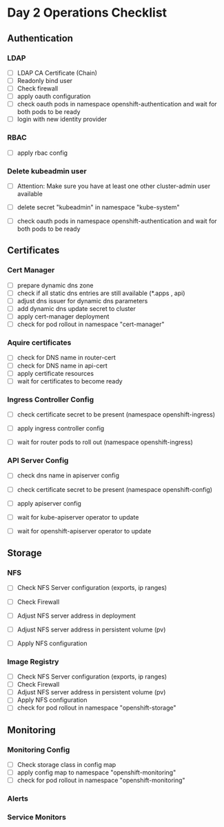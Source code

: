 # Day 2 Operations Checklist


## Authentication

### LDAP

- [ ] LDAP CA Certificate (Chain)
- [ ] Readonly bind user
- [ ] Check firewall
- [ ] apply oauth configuration
- [ ] check oauth pods in namespace openshift-authentication and wait for both pods to be ready
- [ ] login with new identity provider

### RBAC

- [ ] apply rbac config


### Delete kubeadmin user

- [ ] Attention: Make sure you have at least one other cluster-admin user available
- [ ] delete secret "kubeadmin" in namespace "kube-system"
- [ ] check oauth pods in namespace openshift-authentication and wait for both pods to be ready


## Certificates

### Cert Manager

- [ ] prepare dynamic dns zone
- [ ] check if all static dns entries are still available (*.apps , api)
- [ ] adjust dns issuer for dynamic dns parameters
- [ ] add dynamic dns update secret to cluster
- [ ] apply cert-manager deployment
- [ ] check for pod rollout in namespace "cert-manager"

### Aquire certificates

- [ ] check for DNS name in router-cert
- [ ] check for DNS name in api-cert
- [ ] apply certificate resources
- [ ] wait for certificates to become ready

### Ingress Controller Config

- [ ] check certificate secret to be present (namespace openshift-ingress)
- [ ] apply ingress controller config
- [ ] wait for router pods to roll out (namespace openshift-ingress)


### API Server Config

- [ ] check dns name in apiserver config
- [ ] check certificate secret to be present (namespace openshift-config)
- [ ] apply apiserver config
- [ ] wait for kube-apiserver operator to update
- [ ] wait for openshift-apiserver operator to update 



## Storage

### NFS

- [ ] Check NFS Server configuration (exports, ip ranges)
- [ ] Check Firewall
- [ ] Adjust NFS server address in deployment
- [ ] Adjust NFS server address in persistent volume (pv)
- [ ] Apply NFS configuration


### Image Registry

- [ ] Check NFS Server configuration (exports, ip ranges)
- [ ] Check Firewall
- [ ] Adjust NFS server address in persistent volume (pv)
- [ ] Apply NFS configuration
- [ ] check for pod rollout in namespace "openshift-storage"

## Monitoring

### Monitoring Config

- [ ] Check storage class in config map
- [ ] apply config map to namespace "openshift-monitoring"
- [ ] check for pod rollout in namespace "openshift-monitoring"

### Alerts

### Service Monitors
